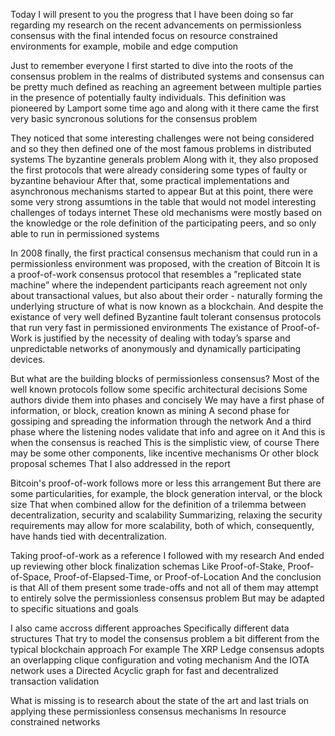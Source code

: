 Today
I will present to you the progress 
that I have been doing so far
regarding my research on
the recent advancements on
permissionless consensus
with the final intended focus
on resource constrained environments
for example, mobile and edge compution


Just to remember everyone
I first started to dive into the roots
of the consensus problem
in the realms of distributed systems
and consensus can be pretty much defined as
reaching an agreement between multiple parties
in the presence of potentially faulty individuals.
This definition was pioneered by Lamport some time ago
and along with it there came 
the first very basic syncronous solutions for the consensus problem


They noticed that some interesting challenges were not being considered
and so they then defined one of the most famous problems in distributed systems
The byzantine generals problem
Along with it, they also proposed the first protocols that were already considering
some types of faulty or byzantine behaviour
After that, some practical implementations and asynchronous mechanisms started to appear
But at this point, there were some very strong assumtions in the table 
that would not model interesting challenges of todays internet
These old mechanisms were mostly based on the knowledge or the role definition
of the participating peers, and so only able to run in permissioned systems


In 2008 finally, the first practical consensus mechanism 
that could run in a permissionless environment
was proposed, with the creation of Bitcoin
It is a proof-of-work consensus protocol 
that resembles a ”replicated state machine”
where the independent participants reach agreement not only
about transactional values, but also about their order - naturally
forming the underlying structure of what is now known as a
blockchain.
And despite the existance of very well defined 
Byzantine fault tolerant consensus protocols 
that run very fast in permissioned environments
The existance of Proof-of-Work is justified
by the necessity of dealing with today’s
sparse and unpredictable networks of 
anonymously and dynamically participating devices.


But what are the building blocks of permissionless consensus?
Most of the well known protocols follow some specific architectural decisions
Some authors divide them into phases and concisely 
We may have a first phase of information, or block, creation known as mining
A second phase for gossiping and spreading the information through the network
And a third phase where the listening nodes validate that info and agree on it
And this is when the consensus is reached
This is the simplistic view, of course
There may be some other components, like incentive mechanisms
Or other block proposal schemes
That I also addressed in the report


Bitcoin's proof-of-work follows more or less this arrangement
But there are some particularities, for example, 
the block generation interval, or the block size
That when combined allow for the definition of a trilemma 
between decentralization, security and scalability
Summarizing, relaxing the security requirements 
may allow for more scalability, both of
which, consequently, have hands tied with decentralization.


Taking proof-of-work as a reference
I followed with my research
And ended up reviewing other block finalization schemas
Like Proof-of-Stake, Proof-of-Space, Proof-of-Elapsed-Time, or Proof-of-Location
And the conclusion is that
All of them present some trade-offs and not all of them may attempt to entirely
solve the permissionless consensus problem
But may be adapted to specific situations and goals


I also came accross different approaches 
Specifically different data structures
That try to model the consensus problem
a bit different from the typical blockchain approach
For example
The XRP Ledge consensus adopts an overlapping clique configuration 
and voting mechanism
And the IOTA network uses a Directed Acyclic graph 
for fast and decentralized transaction validation


What is missing is to research about 
the state of the art
and last trials on applying 
these permissionless consensus mechanisms
In resource constrained networks
